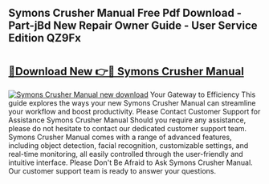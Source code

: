 ## Symons Crusher Manual Free Pdf Download - Part-jBd New Repair Owner Guide - User Service Edition QZ9Fx

# <h2><a href="http://bc79682.oget.top/?id=Symons+Crusher+Manual">🔗Download New 👉🔴 Symons Crusher Manual</a></h2>

[![Symons Crusher Manual new download](https://i.imgur.com/5g1atiW.png)](http://bc79682.oget.top/?id=Symons+Crusher+Manual)
Your Gateway to Efficiency This guide explores the ways your new Symons Crusher Manual can streamline your workflow and boost productivity. Please Contact Customer Support for Assistance Symons Crusher Manual Should you require any assistance, please do not hesitate to contact our dedicated customer support team. Symons Crusher Manual comes with a range of advanced features, including object detection, facial recognition, customizable settings, and real-time monitoring, all easily controlled through the user-friendly and intuitive interface. Please Don't Be Afraid to Ask Symons Crusher Manual. Our customer support team is ready to answer your questions.
